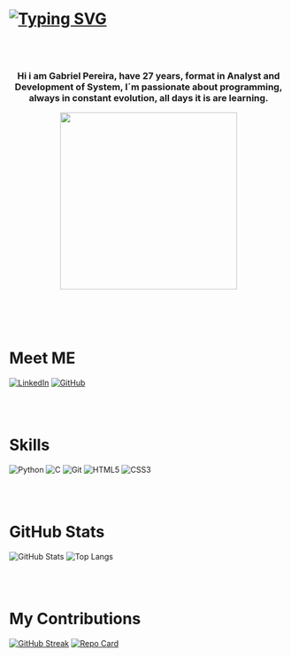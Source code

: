 # [![Typing SVG](https://readme-typing-svg.herokuapp.com/?color=00ff40&size=60&center=true&vCenter=true&width=1000&lines=Hello,+welcon+to+AboutMe+:%29)](https://git.io/typing-svg)  

<br>
<br>
<h3 align='center'> Hi i am Gabriel Pereira, have 27 years, format in Analyst and Development of System, I´m passionate about programming, always in constant evolution, all days it is are learning.</h1>

<div align='center' >
<img  height="320em" src="https://mir-s3-cdn-cf.behance.net/project_modules/1400_opt_1/81bb4b165684019.640b6038d133e.gif"/></div>
<br>
<br>

<br>
<br>




# Meet ME 

[![LinkedIn](https://img.shields.io/badge/LinkedIn-0077B5?style=for-the-badge&logo=linkedin&logoColor=white)](https://www.linkedin.com/in/gps1303/)   [![GitHub](https://img.shields.io/badge/GitHub-100000?style=for-the-badge&logo=github&logoColor=white)](https://github.com/pereira13)

<br>
<br>

# Skills
![Python](https://img.shields.io/badge/python-3670A0?style=for-the-badge&logo=python&logoColor=ffdd54) 	![C](https://img.shields.io/badge/C-00599C?style=for-the-badge&logo=c&logoColor=white)	![Git](https://img.shields.io/badge/GIT-E44C30?style=for-the-badge&logo=git&logoColor=white) ![HTML5](https://img.shields.io/badge/HTML5-E34F26?style=for-the-badge&logo=html5&logoColor=white) ![CSS3](https://img.shields.io/badge/CSS3-1572B6?style=for-the-badge&logo=css3&logoColor=white)

<br>
<br>

# GitHub Stats
![GitHub Stats](https://github-readme-stats.vercel.app/api?username=pereira13&theme=transparent&bg_color=000&border_color=30A3DC&show_icons=true&icon_color=30A3DC&title_color=E94D5F&text_color=FFF) ![Top Langs](https://github-readme-stats-git-masterrstaa-rickstaa.vercel.app/api/top-langs/?username=pereira13&layout=compact&bg_color=000&border_color=30A3DC&title_color=E94D5F&text_color=FFF)

<br>
<br>

# My Contributions

[![GitHub Streak](https://streak-stats.demolab.com/?user=pereira13&theme=bear&background=000&border=30A3DC&dates=FFF)](https://git.io/streak-stats) [![Repo Card](https://github-readme-stats.vercel.app/api/pin/?username=pereira13&repo=dio-lab-open-source&bg_color=000&border_color=30A3DC&show_icons=true&icon_color=30A3DC&title_color=E94D5F&text_color=FFF)](https://github.com/pereira13/dio-lab-open-source)